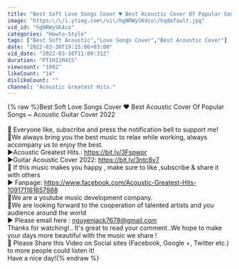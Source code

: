 ```yaml
---
title: "Best Soft Love Songs Cover ♥ Best Acoustic Cover Of Popular Songs ~ Acoustic Guitar Cover 2022"
image: "https:\/\/i.ytimg.com\/vi\/hgNRWySK4co\/hqdefault.jpg"
vid_id: "hgNRWySK4co"
categories: "Howto-Style"
tags: ["Best Soft Acoustic","Love Songs Cover","Best Acoustic Cover"]
date: "2022-03-30T19:15:06+03:00"
vid_date: "2022-03-30T11:00:31Z"
duration: "PT1H11M41S"
viewcount: "1002"
likeCount: "14"
dislikeCount: ""
channel: "Acoustic Greatest Hits."
---
```

{% raw %}Best Soft Love Songs Cover ♥ Best Acoustic Cover Of Popular Songs ~ Acoustic Guitar Cover 2022<br /><br />🔔 Everyone like, subscribe and press the notification bell to support me!<br />🎵We always bring you the best music to relax while working, always accompany us to enjoy the best.<br />►Acoustic Greatest Hits.: <a rel="nofollow" target="blank" href="https://bit.ly/3Fspwpr">https://bit.ly/3Fspwpr</a><br />►Guitar Acoustic Cover 2022: <a rel="nofollow" target="blank" href="https://bit.ly/3ntc8v7">https://bit.ly/3ntc8v7</a><br />🔔 If this music makes you happy , make sure to like ,subscribe &amp; share it with others  <br />► Fanpage: <a rel="nofollow" target="blank" href="https://www.facebook.com/Acoustic-Greatest-Hits-109171161657988">https://www.facebook.com/Acoustic-Greatest-Hits-109171161657988</a><br />🎵We are a youtube music development company.<br />🎵We are looking forward to the cooperation of talented artists and you audience around the world<br />► Please email here : nguyenjack7678@gmail.com<br />Thanks for watching!.. It's great to read your comment..We hope to make your days more beautiful with the music we share ! <br />🔔 Please Share this Video on Social sites (Facebook, Google +, Twitter etc.) to more people could listen it!<br />Have a nice day!{% endraw %}
